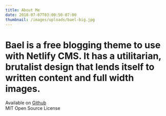 ```yaml
---
title: About Me
date: 2018-07-07T03:00:50-07:00
thumbnail: /images/uploads/bael-big.jpg
---
```

# Bael is a free blogging theme to use with Netlify CMS. It has a utilitarian, brutalist design that lends itself to written content and full width images.

Available on [Github](https://github.com/jake-101/bael-template)   
MIT Open Source License